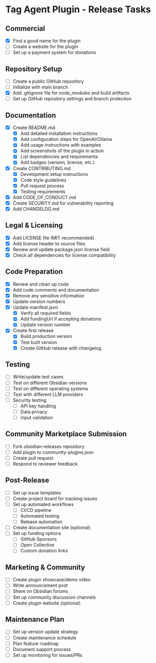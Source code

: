 # Tag Agent Plugin - Release Tasks

## Commercial
- [x] Find a good name for the plugin
- [ ] Create a website for the plugin
- [ ] Set up a payment system for donations

## Repository Setup
- [ ] Create a public GitHub repository
- [ ] Initialize with main branch
- [x] Add .gitignore file for node_modules and build artifacts
- [ ] Set up GitHub repository settings and branch protection

## Documentation
- [x] Create README.md
  - [x] Add detailed installation instructions
  - [x] Add configuration steps for OpenAI/Ollama
  - [x] Add usage instructions with examples
  - [x] Add screenshots of the plugin in action
  - [x] List dependencies and requirements
  - [x] Add badges (version, license, etc.)
- [x] Create CONTRIBUTING.md
  - [x] Development setup instructions
  - [x] Code style guidelines
  - [x] Pull request process
  - [x] Testing requirements
- [x] Add CODE_OF_CONDUCT.md
- [x] Create SECURITY.md for vulnerability reporting
- [x] Add CHANGELOG.md

## Legal & Licensing
- [x] Add LICENSE file (MIT recommended)
- [x] Add license header to source files
- [x] Review and update package.json license field
- [x] Check all dependencies for license compatibility

## Code Preparation
- [x] Review and clean up code
- [x] Add code comments and documentation
- [x] Remove any sensitive information
- [x] Update version numbers
- [x] Update manifest.json
  - [x] Verify all required fields
  - [x] Add fundingUrl if accepting donations
  - [x] Update version number
- [x] Create first release
  - [x] Build production version
  - [x] Test built version
  - [x] Create GitHub release with changelog

## Testing
- [ ] Write/update test cases
- [ ] Test on different Obsidian versions
- [ ] Test on different operating systems
- [ ] Test with different LLM providers
- [ ] Security testing
  - [ ] API key handling
  - [ ] Data privacy
  - [ ] Input validation

## Community Marketplace Submission
- [ ] Fork obsidian-releases repository
- [ ] Add plugin to community-plugins.json
- [ ] Create pull request
- [ ] Respond to reviewer feedback

## Post-Release
- [ ] Set up issue templates
- [ ] Create project board for tracking issues
- [ ] Set up automated workflows
  - [ ] CI/CD pipeline
  - [ ] Automated testing
  - [ ] Release automation
- [ ] Create documentation site (optional)
- [ ] Set up funding options
  - [ ] GitHub Sponsors
  - [ ] Open Collective
  - [ ] Custom donation links

## Marketing & Community
- [ ] Create plugin showcase/demo video
- [ ] Write announcement post
- [ ] Share on Obsidian forums
- [ ] Set up community discussion channels
- [ ] Create plugin website (optional)

## Maintenance Plan
- [ ] Set up version update strategy
- [ ] Create maintenance schedule
- [ ] Plan feature roadmap
- [ ] Document support process
- [ ] Set up monitoring for issues/PRs
